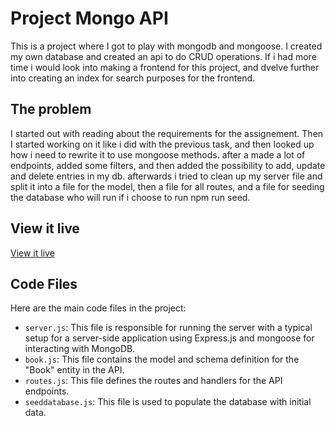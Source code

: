 # Project Mongo API

This is a project where I got to play with mongodb and mongoose.
I created my own database and created an api to do CRUD operations.
If i had more time i would look into making a frontend for this project, and dvelve further into creating an index for search purposes for the frontend.

## The problem

I started out with reading about the requirements for the assignement. Then I started working on it like i did with the previous task, and then looked up how i need to rewrite it to use mongoose methods.
after a made a lot of endpoints, added some filters, and then added the possibility to add, update and delete entries in my db.
afterwards i tried to clean up my server file and split it into a file for the model, then a file for all routes, and a file for seeding the database who will run if i choose to run npm run seed.


## View it live

[View it live](https://project-mongo-api-5ryp.onrender.com/)

## Code Files
Here are the main code files in the project:
- `server.js`: This file is responsible for running the server with a typical setup for a server-side application using Express.js and mongoose for interacting with MongoDB.
- `book.js`: This file contains the model and schema definition for the "Book" entity in the API.
- `routes.js`: This file defines the routes and handlers for the API endpoints.
- `seeddatabase.js`: This file is used to populate the database with initial data.
